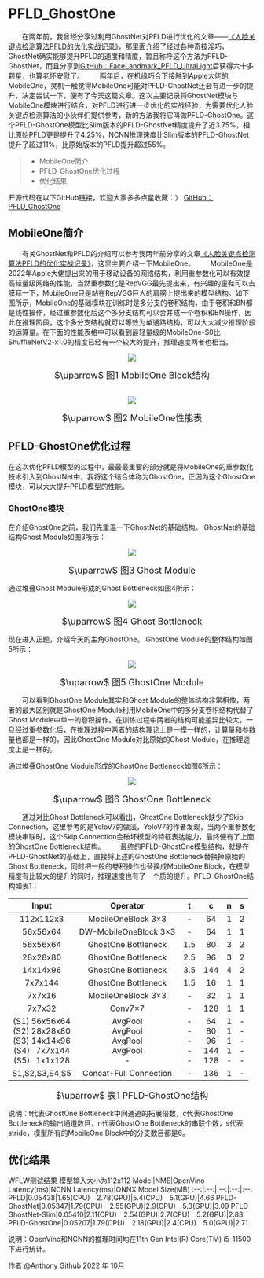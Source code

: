 # PFLD_GhostOne
&emsp;&emsp;在两年前，我曾经分享过利用GhostNet对PFLD进行优化的文章——[《人脸关键点检测算法PFLD的优化实战记录》](https://blog.csdn.net/u010892804/article/details/108509243?spm=1001.2014.3001.5501)，那里面介绍了经过各种奇技淫巧，GhostNet确实能够提升PFLD的速度和精度，暂且称呼这个方法为PFLD-GhostNet，而且分享到[GitHub：FaceLandmark_PFLD_UltraLight](https://github.com/AnthonyF333/FaceLandmark_PFLD_UltraLight)后获得六十多颗星，也算老怀安慰了。
&emsp;&emsp;两年后，在机缘巧合下接触到Apple大佬的MobileOne，灵机一触觉得MobileOne可能对PFLD-GhostNet还会有进一步的提升，决定尝试一下，便有了今天这篇文章。这次主要记录将GhostNet模块与MobileOne模块进行结合，对PFLD进行进一步优化的实战经验，为需要优化人脸关键点检测算法的小伙伴们提供参考，新的方法我将它叫做PFLD-GhostOne。这个PFLD-GhostOne模型比Slim版本的PFLD-GhostNet精度提升了近3.75%，相比原始PFLD更是提升了4.25%，NCNN推理速度比Slim版本的PFLD-GhostNet提升了超过11%，比原始版本的PFLD提升超过55%。
> * MobileOne简介
> * PFLD-GhostOne优化过程
> * 优化结果

开源代码在以下GitHub链接，欢迎大家多多点星收藏：）
[GitHub：PFLD_GhostOne](https://github.com/AnthonyF333/PFLD_GhostOne)

## MobileOne简介
&emsp;&emsp;有关GhostNet和PFLD的介绍可以参考我两年前分享的文章[《人脸关键点检测算法PFLD的优化实战记录》](https://blog.csdn.net/u010892804/article/details/108509243?spm=1001.2014.3001.5501)，这里主要介绍一下MobileOne。
&emsp;&emsp;MobileOne是2022年Apple大佬提出来的用于移动设备的网络结构，利用重参数化可以有效提高轻量级网络的性能，当然重参数化是RepVGG最先提出来，有兴趣的童鞋可以去膜拜一下，MobileOne只是站在RepVGG巨人的肩膀上提出来的模型结构。如下图所示，MobileOne的基础模块在训练时是多分支的卷积结构，由于卷积和BN都是线性操作，经过重参数化后这个多分支结构可以合并成一个卷积和BN操作，因此在推理阶段，这个多分支结构就可以等效为单通路结构，可以大大减少推理阶段的运算量。在下面的性能表格中可以看到最轻量级的MobileOne-S0比ShuffleNetV2-x1.0的精度已经有一个较大的提升，推理速度两者也相当。

<div align=center>
<img src="https://github.com/AnthonyF333/PFLD_GhostOne/blob/main/img/1.png">
</div>
<p align="center"><font size=4.>$\uparrow$ 图1 MobileOne Block结构</font></p>
&nbsp;

<div align=center>
<img src="https://github.com/AnthonyF333/PFLD_GhostOne/blob/main/img/2.png">
</div>
<p align="center"><font size=4.>$\uparrow$ 图2 MobileOne性能表</font></p>

## PFLD-GhostOne优化过程
在这次优化PFLD模型的过程中，最最最重要的部分就是将MobileOne的重参数化技术引入到GhostNet中，我将这个结合体称为GhostOne，正因为这个GhostOne模块，可以大大提升PFLD模型的性能。
### GhostOne模块
在介绍GhostOne之前，我们先重温一下GhostNet的基础结构。
GhostNet的基础结构Ghost Module如图3所示：

<div align=center>
<img src="https://github.com/AnthonyF333/PFLD_GhostOne/blob/main/img/5.png">
</div>
<p align="center"><font size=4.>$\uparrow$ 图3 Ghost Module</font></p>

通过堆叠Ghost Module形成的Ghost Bottleneck如图4所示：
<div align=center>
<img src="https://github.com/AnthonyF333/PFLD_GhostOne/blob/main/img/3.png">
</div>
<p align="center"><font size=4.>$\uparrow$ 图4 Ghost Bottleneck</font></p>

现在进入正题，介绍今天的主角GhostOne。
GhostOne Module的整体结构如图5所示：
<div align=center>
<img src="https://github.com/AnthonyF333/PFLD_GhostOne/blob/main/img/6.png">
</div>
<p align="center"><font size=4.>$\uparrow$ 图5 GhostOne Module</font></p>

&emsp;&emsp;可以看到GhostOne Module其实和Ghost Module的整体结构非常相像，两者的最大区别就是GhostOne Module利用MobileOne中的多分支卷积结构代替了Ghost Module中单一的卷积操作。在训练过程中两者的结构可能差异比较大，一旦经过重参数化后，在推理过程中两者的结构理论上是一模一样的，计算量和参数量也都是一样的，因此GhostOne Module对比原始的Ghost Module，在推理速度上是一样的。

通过堆叠GhostOne Module形成的GhostOne Bottleneck如图6所示：
<div align=center>
<img src="https://github.com/AnthonyF333/PFLD_GhostOne/blob/main/img/4.png">
</div>
<p align="center"><font size=4.>$\uparrow$ 图6 GhostOne Bottleneck</font></p>

&emsp;&emsp;通过对比Ghost Bottleneck可以看出，GhostOne Bottleneck缺少了Skip Connection，这里参考的是YoloV7的做法，YoloV7的作者发现，当两个重参数化模块串联时，这个Skip Connection会破坏模型的特征表达能力，最终便有了上面的GhostOne Bottleneck结构。
&emsp;&emsp;最终的PFLD-GhostOne模型结构，就是在PFLD-GhostNet的基础上，直接将上述的GhostOne Bottleneck替换掉原始的Ghost Bottleneck，同时把一般的卷积操作也替换成MobileOne Block，在模型精度有比较大的提升的同时，推理速度也有了一个质的提升。PFLD-GhostOne结构如表1：

Input|Operator|t|c|n|s
:--:|:--:|:--:|:--:|:--:|:--:
112x112x3|MobileOneBlock 3×3|-|64|1|2
56x56x64|DW-MobileOneBlock 3×3|-|64|1|1
56x56x64|GhostOne Bottleneck|1.5|80|3|2
28x28x80|GhostOne Bottleneck|2.5|96|3|2
14x14x96|GhostOne Bottleneck|3.5|144|4|2
7x7x144|GhostOne Bottleneck|1.5|16|1|1
7x7x16|MobileOneBlock 3×3|-|32|1|1
7x7x32|Conv7×7|-|128|1|1
(S1) 56x56x64<br />(S2) 28x28x80<br />(S3) 14x14x96<br />(S4) &ensp;7x7x144<br />(S5) &ensp;1x1x128|AvgPool<br />AvgPool<br />AvgPool<br />AvgPool<br />-|-<br />-<br />-<br />-<br />-|64<br />80<br />96<br />144<br />128|1<br />1<br />1<br />1<br />-|-<br />-<br />-<br />-<br />-
S1,S2,S3,S4,S5|Concat+Full Connection|-|136|1|-

<p align="center"><font size=4.>$\uparrow$ 表1 PFLD-GhostOne结构</font></p>
说明：t代表GhostOne Bottleneck中间通道的拓展倍数，c代表GhostOne Bottleneck的输出通道数目，n代表GhostOne Bottleneck的串联个数，s代表stride，模型所有的MobileOne Block中的分支数目都是6。

## 优化结果
WFLW测试结果
模型输入大小为112x112
Model|NME|OpenVino Latency(ms)|NCNN Latency(ms)|ONNX Model Size(MB)
:--:|:--:|:--:|:--:|:--:
PFLD|0.05438|1.65(CPU)&emsp;2.78(GPU)|5.4(CPU)&emsp;5.1(GPU)|4.66
PFLD-GhostNet|0.05347|1.79(CPU)&emsp;2.55(GPU)|2.9(CPU)&emsp;5.3(GPU)|3.09
PFLD-GhostNet-Slim|0.05410|2.11(CPU)&emsp;2.54(GPU)|2.7(CPU)&emsp;5.2(GPU)|2.83
PFLD-GhostOne|0.05207|1.79(CPU)&emsp;2.18(GPU)|2.4(CPU)&emsp;5.0(GPU)|2.71

说明：OpenVino和NCNN的推理时间均在11th Gen Intel(R) Core(TM) i5-11500下进行统计。


作者 [@Anthony Github](https://github.com/AnthonyF333)
2022 年 10月
